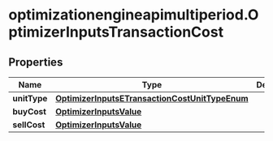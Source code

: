 # optimizationengineapimultiperiod.OptimizerInputsTransactionCost

## Properties

Name | Type | Description | Notes
------------ | ------------- | ------------- | -------------
**unitType** | [**OptimizerInputsETransactionCostUnitTypeEnum**](OptimizerInputsETransactionCostUnitTypeEnum.md) |  | [optional] 
**buyCost** | [**OptimizerInputsValue**](OptimizerInputsValue.md) |  | [optional] 
**sellCost** | [**OptimizerInputsValue**](OptimizerInputsValue.md) |  | [optional] 


